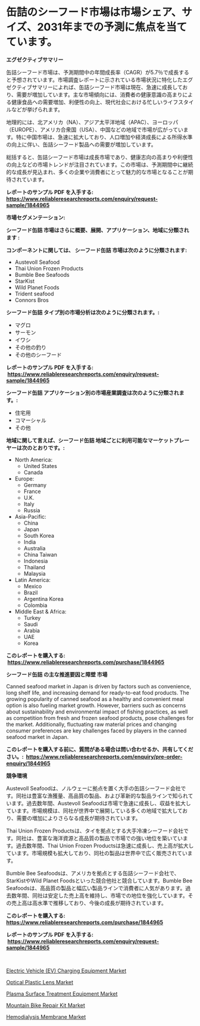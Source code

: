 <p><h1>缶詰のシーフード市場は市場シェア、サイズ、2031年までの予測に焦点を当てています。</h1></p><p><strong>エグゼクティブサマリー</strong></p>
<p><p>缶詰シーフード市場は、予測期間中の年間成長率（CAGR）が5.7％で成長すると予想されています。市場調査レポートに示されている市場状況に特化したエグゼクティブサマリーによれば、缶詰シーフード市場は現在、急速に成長しており、需要が増加しています。主な市場傾向には、消費者の健康意識の高まりによる健康食品への需要増加、利便性の向上、現代社会における忙しいライフスタイルなどが挙げられます。</p><p>地理的には、北アメリカ（NA）、アジア太平洋地域（APAC）、ヨーロッパ（EUROPE）、アメリカ合衆国（USA）、中国などの地域で市場が広がっています。特に中国市場は、急速に拡大しており、人口増加や経済成長による所得水準の向上に伴い、缶詰シーフード製品への需要が増加しています。</p><p>総括すると、缶詰シーフード市場は成長市場であり、健康志向の高まりや利便性の向上などの市場トレンドが注目されています。この市場は、予測期間中に継続的な成長が見込まれ、多くの企業や消費者にとって魅力的な市場となることが期待されています。</p></p>
<p><strong>レポートのサンプル PDF を入手する: <a href="https://www.reliableresearchreports.com/enquiry/request-sample/1844965">https://www.reliableresearchreports.com/enquiry/request-sample/1844965</a></strong></p>
<p><strong>市場セグメンテーション:</strong></p>
<p><strong> シーフード缶詰 市場はさらに概要、展開、アプリケーション、地域に分類されます :</strong></p>
<p><strong>コンポーネントに関しては、 シーフード缶詰 市場は次のように分類されます: &nbsp;</strong></p>
<p><ul><li>Austevoll Seafood</li><li>Thai Union Frozen Products</li><li>Bumble Bee Seafoods</li><li>StarKist</li><li>Wild Planet Foods</li><li>Trident seafood</li><li>Connors Bros</li></ul></p>
<p><strong> シーフード缶詰 タイプ別の市場分析は次のように分類されます。:</strong></p>
<p><ul><li>マグロ</li><li>サーモン</li><li>イワシ</li><li>その他の釣り</li><li>その他のシーフード</li></ul></p>
<p><strong>レポートのサンプル PDF を入手する: &nbsp;<a href="https://www.reliableresearchreports.com/enquiry/request-sample/1844965">https://www.reliableresearchreports.com/enquiry/request-sample/1844965</a></strong></p>
<p><strong> シーフード缶詰 アプリケーション別の市場産業調査は次のように分類されます。:</strong></p>
<p><ul><li>住宅用</li><li>コマーシャル</li><li>その他</li></ul></p>
<p><strong>地域に関して言えば、シーフード缶詰 地域ごとに利用可能なマーケットプレーヤーは次のとおりです。:</strong></p>
<p><ul>
    <li>
        North America:
        <ul>
            <li>United States</li>
            <li>Canada</li>
        </ul>
    </li>
    <li>
        Europe:
        <ul>
            <li>Germany</li>
            <li>France</li>
            <li>U.K.</li>
            <li>Italy</li>
            <li>Russia</li>
        </ul>
    </li>
    <li>
        Asia-Pacific:
        <ul>
            <li>China</li>
            <li>Japan</li>
            <li>South Korea</li>
            <li>India</li>
            <li>Australia</li>
            <li>China Taiwan</li>
            <li>Indonesia</li>
            <li>Thailand</li>
            <li>Malaysia</li>
        </ul>
    </li>
    <li>
        Latin America:
        <ul>
            <li>Mexico</li>
            <li>Brazil</li>
            <li>Argentina Korea</li>
            <li>Colombia</li>
        </ul>
    </li>
    <li>
        Middle East & Africa:
        <ul>
            <li>Turkey</li>
            <li>Saudi</li>
            <li>Arabia</li>
            <li>UAE</li>
            <li>Korea</li>
        </ul>
    </li>
    </ul></p>
<p><strong>このレポートを購入する: &nbsp;<a href="https://www.reliableresearchreports.com/purchase/1844965">https://www.reliableresearchreports.com/purchase/1844965</a></strong></p>
<p><strong>シーフード缶詰 の主な推進要因と障壁 市場</strong></p>
<p><p>Canned seafood market in Japan is driven by factors such as convenience, long shelf life, and increasing demand for ready-to-eat food products. The growing popularity of canned seafood as a healthy and convenient meal option is also fueling market growth. However, barriers such as concerns about sustainability and environmental impact of fishing practices, as well as competition from fresh and frozen seafood products, pose challenges for the market. Additionally, fluctuating raw material prices and changing consumer preferences are key challenges faced by players in the canned seafood market in Japan.</p></p>
<p><strong>このレポートを購入する前に、質問がある場合は問い合わせるか、共有してください。:&nbsp; <a href="https://www.reliableresearchreports.com/enquiry/pre-order-enquiry/1844965">https://www.reliableresearchreports.com/enquiry/pre-order-enquiry/1844965</a></strong></p>
<p><strong>競争環境</strong></p>
<p><p>Austevoll Seafoodは、ノルウェーに拠点を置く大手の缶詰シーフード会社です。同社は豊富な漁獲量、高品質の製品、および革新的な製品ラインで知られています。過去数年間、Austevoll Seafoodは市場で急速に成長し、収益を拡大しています。市場規模は、同社が世界中で展開している多くの地域で拡大しており、需要の増加によりさらなる成長が期待されています。</p><p>Thai Union Frozen Productsは、タイを拠点とする大手冷凍シーフード会社です。同社は、豊富な海洋資源と高品質の製品で市場での強い地位を築いています。過去数年間、Thai Union Frozen Productsは急速に成長し、売上高が拡大しています。市場規模も拡大しており、同社の製品は世界中で広く販売されています。</p><p>Bumble Bee Seafoodsは、アメリカを拠点とする缶詰シーフード会社で、StarKistやWild Planet Foodsといった競合他社と競合しています。Bumble Bee Seafoodsは、高品質の製品と幅広い製品ラインで消費者に人気があります。過去数年間、同社は安定した売上高を維持し、市場での地位を強化しています。その売上高は高水準で推移しており、今後の成長が期待されています。</p></p>
<p><strong>このレポートを購入する: &nbsp; <a href="https://www.reliableresearchreports.com/purchase/1844965">https://www.reliableresearchreports.com/purchase/1844965</a></strong></p>
<p><strong>レポートのサンプル PDF を入手する: &nbsp;<a href="https://www.reliableresearchreports.com/enquiry/request-sample/1844965">https://www.reliableresearchreports.com/enquiry/request-sample/1844965</a></strong><strong></strong></p>
<p>&nbsp;</p>
<p><p><a href="https://three-jumbo-f6d.notion.site/Insights-into-Electric-Vehicle-EV-Charging-Equipment-Market-Size-Analysing-Market-Share-Trends--1c6591bd3b8041d78a67d3bbef678b24">Electric Vehicle (EV) Charging Equipment Market</a></p><p><a href="https://view.publitas.com/reportprime-1/optical-plastic-lens-market-analysis-and-market-size-global-industry-overview-market-segmentation-and-forecast-2024-to-2031/">Optical Plastic Lens Market</a></p><p><a href="https://noble-drawer-34c.notion.site/Plasma-Surface-Treatment-Equipment-Market-Size-and-Growth-Market-Segmentation-Regional-and-Country-3f557fd0dd2c42cfbf364b2a033a9d06">Plasma Surface Treatment Equipment Market</a></p><p><a href="https://view.publitas.com/reportprime-1/mountain-bike-repair-kit-market-size-and-examines-its-market-scope-with-a-primary-focus-on-growth-opportunities-and-forecasted-trends-spanning-from-2024-to-2031/">Mountain Bike Repair Kit Market</a></p><p><a href="https://iodized-pantydraco-05c.notion.site/Hemodialysis-Membrane-Market-Offers-Provide-Insightful-Data-for-the-Time-Period-from-2024-to-2031-an-c6a21de826cb4066b0e0a65949c76e78">Hemodialysis Membrane Market</a></p></p>